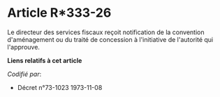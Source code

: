 # Article R*333-26

Le directeur des services fiscaux reçoit notification de la convention d'aménagement ou du traité de concession à
l'initiative de l'autorité qui l'approuve.

**Liens relatifs à cet article**

_Codifié par_:

  - Décret n°73-1023 1973-11-08
